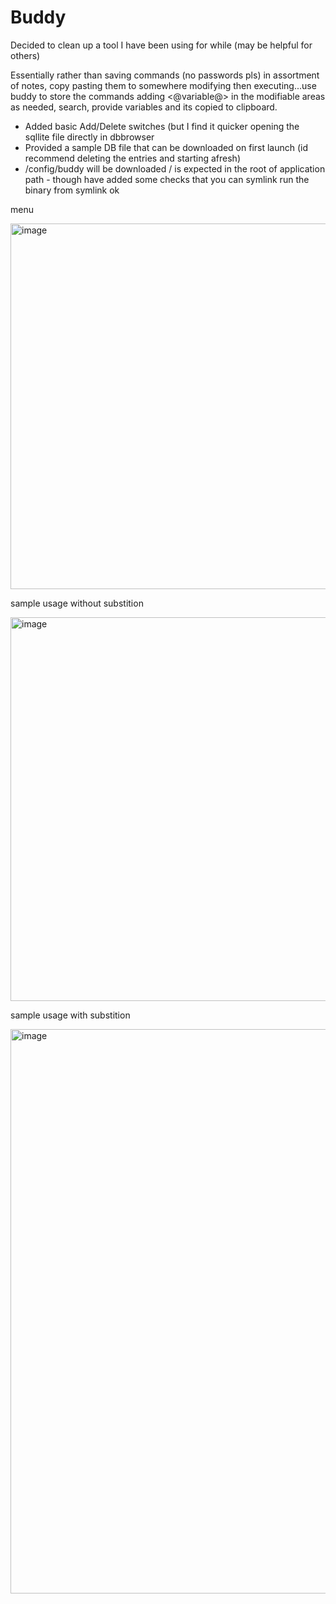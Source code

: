 # Buddy
Decided to clean up a tool I have been using for while (may be helpful for others)

Essentially rather than saving commands (no passwords pls) in assortment of notes, copy pasting them to somewhere modifying then executing...use buddy to store the commands adding <@variable@> in the modifiable areas as needed, search, provide variables and its copied to clipboard. 

- Added basic Add/Delete switches (but I find it quicker opening the sqllite file directly in dbbrowser
- Provided a sample DB file that can be downloaded on first launch (id recommend deleting the entries and starting afresh)
- /config/buddy will be downloaded / is expected in the root of application path - though have added some checks that you can symlink run the binary from symlink ok

menu

<img width="585" alt="image" src="https://user-images.githubusercontent.com/22748755/206288999-0a6c70c9-1348-44d2-9340-9ed065fb4916.png">


sample usage without substition

<img width="614" alt="image" src="https://user-images.githubusercontent.com/22748755/206289244-b7ba461b-9474-4366-a8f8-278e5203ff40.png">


sample usage with substition 

<img width="903" alt="image" src="https://user-images.githubusercontent.com/22748755/206289486-0baa094c-d1d0-4144-ae65-c23ebfccd783.png">





